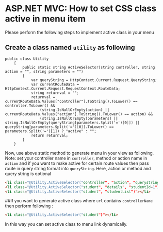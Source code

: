 # ASP.NET MVC: How to set CSS class  active in menu item

Please perform the following steps to implement active class  in your menu
## Create a class named ```utility``` as following

```
public class Utility
    {
        public static string ActiveSelector(string controller, string action = "", string parameters = "")
        {
            var queryString = HttpContext.Current.Request.QueryString;
            var currentRouteData = HttpContext.Current.Request.RequestContext.RouteData;
            string returnval = "";
            returnval = currentRouteData.Values["controller"].ToString().ToLower() == controller.ToLower() &&
                (string.IsNullOrEmpty(action) || currentRouteData.Values["action"].ToString().ToLower() == action) &&
                (string.IsNullOrEmpty(parameters) || string.IsNullOrEmpty(queryString[parameters.Split('=')[0]]) || queryString[parameters.Split('=')[0]].ToLower() == parameters.Split('=')[1]) ? "active" : "";
            return returnval;
        }
    }

```



Now, use above static method to generate menu in your view as following. Note: set your controller name in ```controller```, 
method or action name in ```action``` and if you want to make active for certain route values then pass route in query string format into ```queryString```. Here, action or method and query string is optional
```html
<li class="@Utility.ActiveSelector("controller", "action", "querystring")"></li>
<li class="@Utility.ActiveSelector("student", "details", "studentId=1")"></li>
<li class="@Utility.ActiveSelector("student", "studentList")"></li>
```
##If you want to generate active class where ```url``` contains ```controllerName``` then perform following :

```html
<li class="@Utility.ActiveSelector("student")"></li>
```
In this way you can set active class to menu link dynamically.
